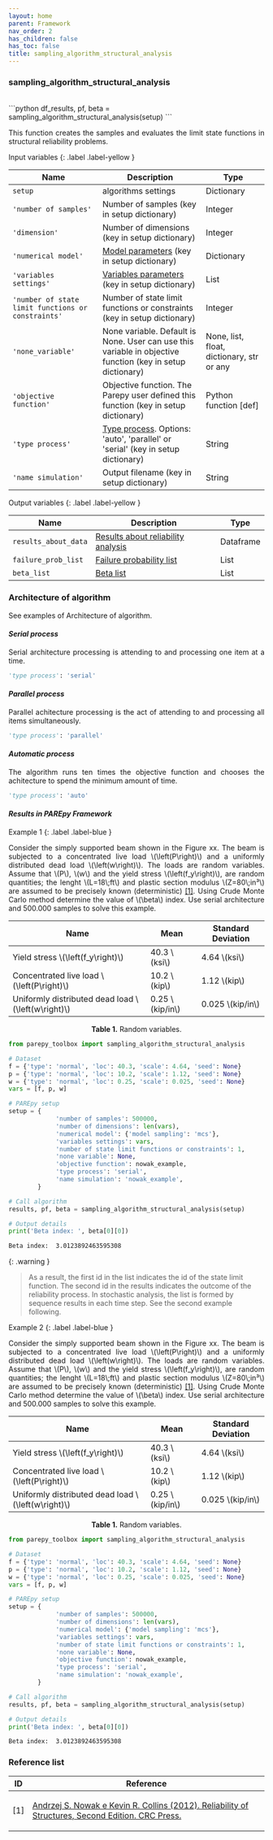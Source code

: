 ```yaml
---
layout: home
parent: Framework
nav_order: 2
has_children: false
has_toc: false
title: sampling_algorithm_structural_analysis
---
```


<!--Don't delete ths script-->
<script src = "https://polyfill.io/v3/polyfill.min.js?features=es6"></script>
<script id = "MathJax-script" async src="https://cdn.jsdelivr.net/npm/mathjax@3/es5/tex-mml-chtml.js"></script>
<!--Don't delete ths script-->

<h3>sampling_algorithm_structural_analysis</h3>
<br>
```python
df_results, pf, beta = sampling_algorithm_structural_analysis(setup)
```

<p align = "justify">
    This function creates the samples and evaluates the limit state functions in structural reliability problems.
</p>

Input variables
{: .label .label-yellow }

<table style = "width:100%">
    <thead>
      <tr>
        <th>Name</th>
        <th>Description</th>
        <th>Type</th>
      </tr>
    </thead>
    <tr>
        <td><code>setup</code></td>
        <td>algorithms settings</td>
        <td>Dictionary</td>
    </tr>
    <tr>
        <td><code>'number of samples'</code></td>
        <td>Number of samples (key in setup dictionary)</td>
        <td>Integer</td>
    </tr>
    <tr>
        <td><code>'dimension'</code></td>
        <td>Number of dimensions (key in setup dictionary)</td>
        <td>Integer</td>
    </tr>
    <tr>
        <td><code>'numerical model'</code></td>
        <td><a href="https://wmpjrufg.github.io/PAREPY/framework_cl_sampling.html#mode" target="_blank" rel="noopener noreferrer">Model parameters</a> (key in setup dictionary)</td>
        <td>Dictionary</td>
    </tr>
    <tr>
        <td><code>'variables settings'</code></td>
        <td><a href="https://wmpjrufg.github.io/PAREPY/framework_cl_sampling.html#vars" target="_blank" rel="noopener noreferrer">Variables parameters</a> (key in setup dictionary)</td>
        <td>List</td>
    </tr>
    <tr>
        <td><code>'number of state limit functions or constraints'</code></td>
        <td>Number of state limit functions or constraints (key in setup dictionary)</td>
        <td>Integer</td>
    </tr>
    <tr>
        <td><code>'none_variable'</code></td>
        <td>None variable. Default is None. User can use this variable in objective function (key in setup dictionary)</td>
        <td>None, list, float, dictionary, str or any</td>
    </tr>
    <tr>
        <td><code>'objective function'</code></td>
        <td>Objective function. The Parepy user defined this function (key in setup dictionary)</td>
        <td>Python function [def]</td>
    </tr>
    <tr>
        <td><code>'type process'</code></td>
        <td><a href="#arch">Type process</a>. Options: 'auto', 'parallel' or 'serial' (key in setup dictionary)</td>
        <td>String</td>
    </tr>
    <tr>
        <td><code>'name simulation'</code></td>
        <td>Output filename (key in setup dictionary)</td>
        <td>String</td>
    </tr>
</table>

Output variables
{: .label .label-yellow }

<table style = "width:100%">
   <thead>
     <tr>
       <th>Name</th>
       <th>Description</th>
       <th>Type</th>
     </tr>
   </thead>
   <tr>
       <td><code>results_about_data</code></td>
       <td><a href="#results">Results about reliability analysis</a></td>
       <td>Dataframe</td>
   </tr>
    <tr>
       <td><code>failure_prob_list</code></td>
       <td><a href="#results">Failure probability list</a></td>
       <td>List</td>
   </tr>
    <tr>
       <td><code>beta_list</code></td>
       <td><a href="#results">Beta list</a></td>
       <td>List</td>
   </tr>
</table>

<h3>Architecture of algorithm</h3>

<p align = "justify" id = "arch">
    See examples of Architecture of algorithm.
</p>

<h4><i>Serial process</i></h4>

<p align = "justify" id = "arch">
Serial architecture processing is attending to and processing one item at a time.
</p>

```python
'type process': 'serial'
```

<h4><i>Parallel process</i></h4>

<p align = "justify" id = "arch">
Parallel achitecture processing is the act of attending to and processing all items simultaneously.
</p>

```python
'type process': 'parallel'
```

<h4><i>Automatic process</i></h4>

<p align = "justify" id = "arch">
The algorithm runs ten times the objective function and chooses the achitecture to spend the minimum amount of time.
</p>

```python
'type process': 'auto'
```

<h4><i><p align = "justify" id = "results">Results in PAREpy Framework</p></i></h4>


Example 1
{: .label .label-blue }

<p align = "justify">Consider the simply supported beam shown in the Figure xx. The beam is subjected to a concentrated live load \(\left(P\right)\) and a uniformly distributed dead load \(\left(w\right)\). The loads are random variables. Assume that \(P\), \(w\) and the yield stress \(\left(f_y\right)\), are random quantities; the lenght \(L=18\;ft\) and plastic section modulus \(Z=80\;in³\) are assumed to be precisely known (deterministic) <a href="#ref1">[1]</a>. Using Crude Monte Carlo method determine the value of \(\beta\) index. Use serial architecture and 500.000 samples to solve this example.</p>

<table style = "width:100%">
   <thead>
     <tr>
       <th>Name</th>
       <th>Mean</th>
       <th>Standard Deviation</th>
     </tr>
   </thead>
   <tr>
       <td>Yield stress \(\left(f_y\right)\)</td>
       <td>40.3 \(ksi\)</td>
       <td>4.64 \(ksi\)</td>
   </tr>
   <tr>
       <td>Concentrated live load \(\left(P\right)\)</td>
       <td>10.2 \(kip\)</td>
       <td>1.12 \(kip\)</td>
   </tr>
   <tr>
       <td>Uniformly distributed dead load \(\left(w\right)\)</td>
       <td>0.25 \(kip/in\)</td>
       <td>0.025 \(kip/in\)</td>
   </tr>
</table>

<p align = "center"><b>Table 1.</b> Random variables.</p>

```python
from parepy_toolbox import sampling_algorithm_structural_analysis

# Dataset
f = {'type': 'normal', 'loc': 40.3, 'scale': 4.64, 'seed': None}
p = {'type': 'normal', 'loc': 10.2, 'scale': 1.12, 'seed': None}
w = {'type': 'normal', 'loc': 0.25, 'scale': 0.025, 'seed': None}
vars = [f, p, w]

# PAREpy setup
setup = {
             'number of samples': 500000, 
             'number of dimensions': len(vars), 
             'numerical model': {'model sampling': 'mcs'}, 
             'variables settings': vars, 
             'number of state limit functions or constraints': 1, 
             'none variable': None,
             'objective function': nowak_example,
             'type process': 'serial',
             'name simulation': 'nowak_example',
        }

# Call algorithm
results, pf, beta = sampling_algorithm_structural_analysis(setup)

# Output details
print('Beta index: ', beta[0][0])
```

```bash
Beta index:  3.0123892463595308
```

{: .warning }
> As a result, the first id in the list indicates the id of the state limit function. The second id in the results indicates the outcome of the reliability process. In stochastic analysis, the list is formed by sequence results in each time step. See the second example following.

Example 2
{: .label .label-blue }

<p align = "justify">Consider the simply supported beam shown in the Figure xx. The beam is subjected to a concentrated live load \(\left(P\right)\) and a uniformly distributed dead load \(\left(w\right)\). The loads are random variables. Assume that \(P\), \(w\) and the yield stress \(\left(f_y\right)\), are random quantities; the lenght \(L=18\;ft\) and plastic section modulus \(Z=80\;in³\) are assumed to be precisely known (deterministic) <a href="#ref1">[1]</a>. Using Crude Monte Carlo method determine the value of \(\beta\) index. Use serial architecture and 500.000 samples to solve this example.</p>

<table style = "width:100%">
   <thead>
     <tr>
       <th>Name</th>
       <th>Mean</th>
       <th>Standard Deviation</th>
     </tr>
   </thead>
   <tr>
       <td>Yield stress \(\left(f_y\right)\)</td>
       <td>40.3 \(ksi\)</td>
       <td>4.64 \(ksi\)</td>
   </tr>
   <tr>
       <td>Concentrated live load \(\left(P\right)\)</td>
       <td>10.2 \(kip\)</td>
       <td>1.12 \(kip\)</td>
   </tr>
   <tr>
       <td>Uniformly distributed dead load \(\left(w\right)\)</td>
       <td>0.25 \(kip/in\)</td>
       <td>0.025 \(kip/in\)</td>
   </tr>
</table>

<p align = "center"><b>Table 1.</b> Random variables.</p>

```python
from parepy_toolbox import sampling_algorithm_structural_analysis

# Dataset
f = {'type': 'normal', 'loc': 40.3, 'scale': 4.64, 'seed': None}
p = {'type': 'normal', 'loc': 10.2, 'scale': 1.12, 'seed': None}
w = {'type': 'normal', 'loc': 0.25, 'scale': 0.025, 'seed': None}
vars = [f, p, w]

# PAREpy setup
setup = {
             'number of samples': 500000, 
             'number of dimensions': len(vars), 
             'numerical model': {'model sampling': 'mcs'}, 
             'variables settings': vars, 
             'number of state limit functions or constraints': 1, 
             'none variable': None,
             'objective function': nowak_example,
             'type process': 'serial',
             'name simulation': 'nowak_example',
        }

# Call algorithm
results, pf, beta = sampling_algorithm_structural_analysis(setup)

# Output details
print('Beta index: ', beta[0][0])
```

```bash
Beta index:  3.0123892463595308
```

<h3>Reference list</h3>

<table>
    <thead>
        <tr>
            <th>ID</th>
            <th>Reference</th>
        </tr>
    </thead>
    <tbody>
        <tr>
            <td><p align = "center" id = "ref1">[1]</p></td>
            <td><p align = "left"><a href="https://www.amazon.com.br/Reliability-Structures-Second-Andrzej-Nowak/dp/0415675758" target="_blank" rel="noopener noreferrer">Andrzej S. Nowak e Kevin R. Collins (2012). Reliability of Structures, Second Edition. CRC Press.</a></p></td>
        </tr>
    </tbody>
</table>



